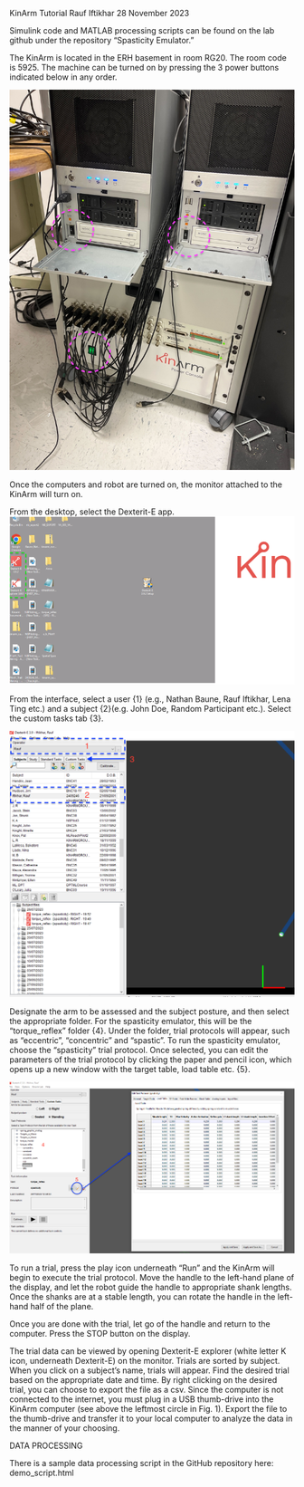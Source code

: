 KinArm Tutorial
Rauf Iftikhar
28 November 2023

Simulink code and MATLAB processing scripts can be found on the lab github under the repository “Spasticity Emulator.” 

The KinArm is located in the ERH basement in room RG20. The room code is 5925. The machine can be turned on by pressing the 3 power buttons indicated below in any order. 

![KinArm Power Buttons](./Tutorial/kinarm_computers.jpg)

Once the computers and robot are turned on, the monitor attached to the KinArm will turn on. 


From the desktop, select the Dexterit-E app. 
![KinArm Monitor](./Tutorial/desktop.png)


From the interface, select a user {1} (e.g., Nathan Baune, Rauf Iftikhar, Lena Ting etc.) and a subject {2}(e.g. John Doe, Random Participant etc.). Select the custom tasks tab {3}. 

![Dexterit-E Interface](./Tutorial/dext.PNG)


Designate the arm to be assessed and the subject posture, and then select the appropriate folder. For the spasticity emulator, this will be the “torque_reflex” folder {4}. Under the folder, trial protocols will appear, such as “eccentric”, “concentric” and “spastic”. To run the spasticity emulator, choose the “spasticity” trial protocol. Once selected, you can edit the parameters of the trial protocol by clicking the paper and pencil icon, which opens up a new window with the target table, load table etc. {5}.  

![Edit Trial Protocol](./Tutorial/TP.PNG)

To run a trial, press the play icon underneath “Run” and the KinArm will begin to execute the trial protocol. Move the handle to the left-hand plane of the display, and let the robot guide the handle to appropriate shank lengths. Once the shanks are at a stable length, you can rotate the handle in the left-hand half of the plane. 

Once you are done with the trial, let go of the handle and return to the computer. Press the STOP button on the display. 

The trial data can be viewed by opening Dexterit-E explorer (white letter K icon, underneath Dexterit-E) on the monitor. 
Trials are sorted by subject. When you click on a subject’s name, trials will appear. Find the desired trial based on the appropriate date and time. By right clicking on the desired trial, you can choose to export the file as a csv. Since the computer is not connected to the internet, you must plug in a USB thumb-drive into the KinArm computer (see above the leftmost circle in Fig. 1). Export the file to the thumb-drive and transfer it to your local computer to analyze the data in the manner of your choosing. 

DATA PROCESSING

There is a sample data processing script in the GitHub repository here: demo_script.html
